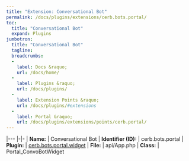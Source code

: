 ```yaml
---
title: "Extension: Conversational Bot"
permalink: /docs/plugins/extensions/cerb.bots.portal/
toc:
  title: "Conversational Bot"
  expand: Plugins
jumbotron:
  title: "Conversational Bot"
  tagline: 
  breadcrumbs:
  -
    label: Docs &raquo;
    url: /docs/home/
  -
    label: Plugins &raquo;
    url: /docs/plugins/
  -
    label: Extension Points &raquo;
    url: /docs/plugins/#extensions
  -
    label: Portal &raquo;
    url: /docs/plugins/extensions/points/cerb.portal/
---
```


|---
|-|-
| **Name:** | Conversational Bot
| **Identifier (ID):** | cerb.bots.portal
| **Plugin:** | [cerb.bots.portal.widget](/docs/plugins/cerb.bots.portal.widget/)
| **File:** | api/App.php
| **Class:** | Portal_ConvoBotWidget

